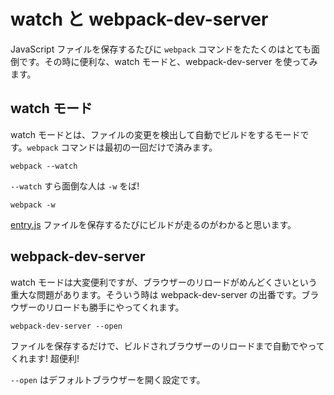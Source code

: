 # watch と webpack-dev-server
JavaScript ファイルを保存するたびに `webpack` コマンドをたたくのはとても面倒です。その時に便利な、watch モードと、webpack-dev-server を使ってみます。


## watch モード
watch モードとは、ファイルの変更を検出して自動でビルドをするモードです。`webpack` コマンドは最初の一回だけで済みます。

```
webpack --watch
```

`--watch` すら面倒な人は `-w` をば!

```
webpack -w
```

[entry.js](./entry.js) ファイルを保存するたびにビルドが走るのがわかると思います。


## webpack-dev-server
watch モードは大変便利ですが、ブラウザーのリロードがめんどくさいという重大な問題があります。そういう時は webpack-dev-server の出番です。ブラウザーのリロードも勝手にやってくれます。

```
webpack-dev-server --open
```

ファイルを保存するだけで、ビルドされブラウザーのリロードまで自動でやってくれます! 超便利!

`--open` はデフォルトブラウザーを開く設定です。
